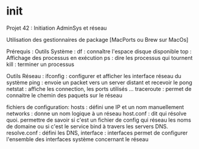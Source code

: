 # init

Projet 42  : Initiation AdminSys et réseau

Utilisation des gestionnaires de package [MacPorts ou Brew sur MacOs]

Prérequis :
Outils Système :
df : connaître l'espace disque disponible
top : Affichage des processus en exécution
ps : dire les processus qui tournent
kill : terminer un processus

Outils Réseau :
ifconfig : configurer et afficher les interface réseau du système
ping : envoie un packet vers un server distant et recevoir le pong 
netstat : affiche les connection, les ports utilisés ...
traceroute : permet de connaitre le chemin des paquets sur le réseau

fichiers de configuration:
hosts : défini une IP et un nom manuellement
networks : donne un nom logique à un réseau
host.conf : dit qui résolve quoi. permettre de savoir si c'est un fichier de config qui réseau les noms de domaine ou si c'est le service bind à travers les servers DNS.
resolve.conf : défini les DNS, 
interface : interfaces permet de configurer l'ensemble des interfaces système concernant le réseau
